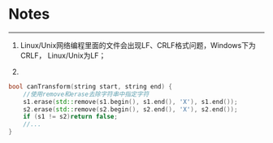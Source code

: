 # Notes
-----------------------------------------

1. Linux/Unix网络编程里面的文件会出现LF、CRLF格式问题，Windows下为CRLF， Linux/Unix为LF；

2. 
````C++
bool canTransform(string start, string end) {
    //使用remove和erase去除字符串中指定字符
    s1.erase(std::remove(s1.begin(), s1.end(), 'X'), s1.end());
    s2.erase(std::remove(s2.begin(), s2.end(), 'X'), s2.end());
    if (s1 != s2)return false;
    //...
}
````
